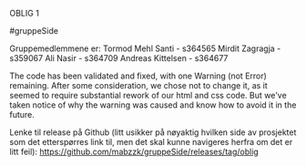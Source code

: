 OBLIG 1

#gruppeSide

Gruppemedlemmene er:
Tormod Mehl Santi - s364565
Mirdit Zagragja - s359067
Ali Nasir - s364709
Andreas Kittelsen - s364677

The code has been validated and fixed, with one Warning (not Error) remaining. 
After some consideration, we chose not to change it, as it seemed to require substantial rework of our html and css code. 
But we've taken notice of why the warning was caused and know how to avoid it in the future.

Lenke til release på Github (litt usikker på nøyaktig hvilken side av prosjektet som det etterspørres link til, men det skal kunne navigeres herfra om det er litt feil):
https://github.com/mabzzk/gruppeSide/releases/tag/oblig
